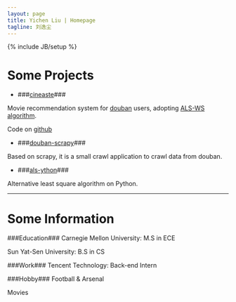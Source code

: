 ```yaml
---
layout: page
title: Yichen Liu | Homepage
tagline: 刘逸尘
---	
```

{% include JB/setup %}


# Some Projects #

+ ###[cineaste](http://cineaste.sinaapp.com)###

Movie recommendation system for [douban](http://movie.douban.com) users, adopting [ALS-WS algorithm](http://www.hpl.hp.com/personal/Robert_Schreiber/papers/2008%20AAIM%20Netflix/netflix_aaim08(submitted).pdf).

Code on [github](https://github.com/arsenalliu123/cineaste_website)

+ ###[douban-scrapy](https://github.com/arsenalliu123/douban-scrapy)### 

Based on scrapy, it is a small crawl application to crawl data from douban.

+ ###[als-ython](https://github.com/arsenalliu123/als-python)###

Alternative least square algorithm on Python.

---

# Some Information #

###Education###
Carnegie Mellon University: M.S in ECE

Sun Yat-Sen University: B.S in CS

###Work###
Tencent Technology: Back-end Intern

###Hobby###
Football & Arsenal

Movies
